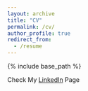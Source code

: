 ```yaml
---
layout: archive
title: "CV"
permalink: /cv/
author_profile: true
redirect_from:
  - /resume
---
```


{% include base_path %}

Check My [LinkedIn](https://www.linkedin.com/in/mohammadheydari) Page